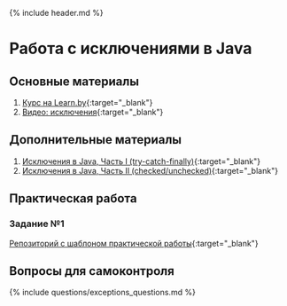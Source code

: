 {% include header.md %}

Работа с исключениями в Java
====================

Основные материалы
---------------------
1. [Курс на Learn.by](https://learn.by/courses/course-v1:EPAM+JEE+ext1/courseware){:target="_blank"}
1. [Видео: исключения](https://www.youtube.com/watch?v=RcwyUIyF7kI){:target="_blank"}

Дополнительные материалы
---------------------
1. [Исключения в Java, Часть I (try-catch-finally)](https://habr.com/ru/company/golovachcourses/blog/223821/){:target="_blank"}
1. [Исключения в Java, Часть II (checked/unchecked)](https://habr.com/ru/company/golovachcourses/blog/225585/){:target="_blank"}

Практическая работа
---------------------
### Задание №1
[Репозиторий с шаблоном практической работы](https://github.com/JAVA-ONLINE-EDUCATION-COURSE/java-exceptions-template){:target="_blank"}

Вопросы для самоконтроля
---------------------
{% include questions/exceptions_questions.md %}
